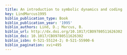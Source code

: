 ```yaml
---
title: An introduction to symbolic dynamics and coding
key: LindMarcus1995
biblio_publication_type: Book
biblio_publication_year: '1995'
biblio_authors: Lind, D.; Marcus, B.
biblio_url: http://dx.doi.org/10.1017/CBO9780511626302
biblio_doi: 10.1017/CBO9780511626302
biblio_isbn: 0-521-55124-2; 0-521-55900-6
biblio_pagination: xvi+495
---
```

